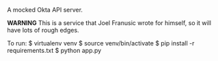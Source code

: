 A mocked Okta API server.

**WARNING** This is a service that Joel Franusic wrote for himself, so it will have lots of rough edges.

To run:
$ virtualenv venv
$ source venv/bin/activate
$ pip install -r requirements.txt
$ python app.py
